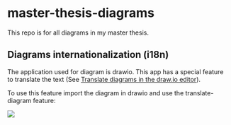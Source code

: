 # master-thesis-diagrams

This repo is for all diagrams in my master thesis.

## Diagrams internationalization (i18n)

The application used for diagram is drawio. This app has a special feature to translate the text (See [Translate diagrams in the draw.io editor](https://www.drawio.com/blog/translate-diagrams)).

To use this feature import the diagram in drawio and use the translate-diagram feature:

![](docs/imgs/translate-diagram.gif)
